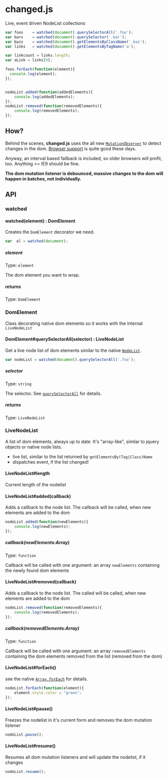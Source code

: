 changed.js
==========

Live, event driven NodeList collections 

```javascript
var foos    = watched(document).querySelectorAll('.foo');
var bars    = watched(document).querySelector('.bar');
var bazs    = watched(document).getElementsByClassName('.baz');
var links   = watched(document).getElementsByTagName('a');

var linkcount = links.length;
var aLink = links[0];

foos.forEach(function(element){
  console.log(element);
});


nodeList.added(function(addedElements){
	console.log(addedElements);
});
nodeList.removed(function(removedElements){
	console.log(removedElements);
});
```
## How?

Behind the scenes, **changed.js** uses the all new [`MutationObserver`](http://devdocs.io/dom/mutationobserver) to detect changes in the dom. [Browser support](http://caniuse.com/#feat=mutationobserver) is quite good these days.

Anyway, an interval based fallback is included, so older browsers will profit, too. Anything >= IE9 should be fine.

**The dom mutation listener is debounced, massive changes to the dom will happen in batches, not individually.**

## API

### watched

#### watched(element) : DomElement

Creates the `DomElement` decorator we need.

```javascript
var  el = watched(document);
```

##### element
Type: `element`

The dom element you want to wrap.


##### returns
Type: `DomElement`

### DomElement

Class decorating native dom elements so it works with the internal `LiveNodeList`

#### DomElement#querySelectorAll(selector) : LiveNodeList

Get a live node list of dom elements similar to the native [`NodeList`](http://devdocs.io/dom/nodelist).

```javascript
var nodeList = watched(document).querySelectorAll('.foo');
```

##### selector
Type: `string`

The selector. See [`querySelectorAll`](http://devdocs.io/dom/document.queryselectorall) for details.

##### returns
Type: `LiveNodeList`

### LiveNodeList

A list of dom elements, always up to date. It's "array-like", similar to jquery objects or native node lists.

- live list, similar to the list returned by `getElementsBy(Tag|Class)Name`
- dispatches event, if the list changed!

#### LiveNodeList#length

Current length of the nodelist

#### LiveNodeList#added(callback)

Adds a callback to the node list. The callback will be called, when new elements are added to the dom

```javascript
nodeList.added(function(newElements){
	console.log(newElements);
});
```

##### callback(newElements:Array)
Type: `function`

Callback will be called with one argument: an array `newElements` containing the newly found dom elements

#### LiveNodeList#removed(callback)

Adds a callback to the node list. The called will be called, when new elements are added to the dom

```javascript
nodeList.removed(function(removedElements){
	console.log(removedElements);
});
```

##### callback(removedElements:Array)
Type: `function`

Callback will be called with one argument: an array `removedElements` containing the dom elements removed from the list (removed from the dom)

#### LiveNodeList#forEach()

see the native [`Array.forEach`](http://devdocs.io/javascript/global_objects/array/foreach) for details.

```javascript
nodeList.forEach(function(element){
	element.style.color = "green";
});
```

#### LiveNodeList#pause()

Freezes the nodelist in it's current form and removes the dom mutation listener

```javascript
nodeList.pause();
```

#### LiveNodeList#resume()

Resumes all dom mutation listeners and will update the nodelist, if it changes

```javascript
nodeList.resume();
```
